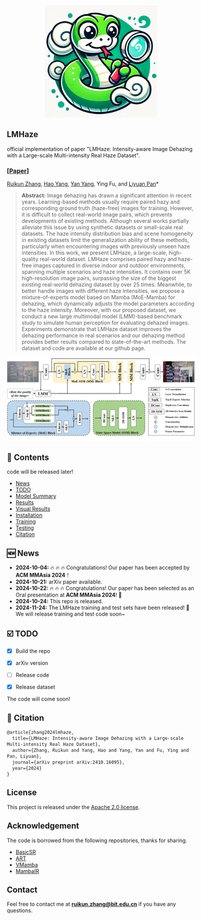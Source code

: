 <p align="center">
    <img src="img/logo.png" width="300">
</p>


## LMHaze
official implementation of paper "LMHaze: Intensity-aware Image Dehazing with a Large-scale Multi-intensity Real Haze Dataset".

### [[Paper](https://arxiv.org/abs/2410.16095)]
[Ruikun Zhang](https://scholar.google.com/citations?user=8rabqgoAAAAJ&hl=en), [Hao Yang](https://github.com/noxsine), [Yan Yang](https://scholar.google.com/citations?user=IF0xw34AAAAJ&hl=en), Ying Fu, and [Liyuan Pan](https://scholar.google.com/citations?user=kAt6-AIAAAAJ&hl=en)\*

> **Abstract:**  Image dehazing has drawn a significant attention in recent years. Learning-based methods usually require paired hazy and corresponding ground truth (haze-free) images for training. However, it is difficult to collect real-world image pairs, which prevents developments of existing methods. Although several works partially alleviate this issue by using synthetic datasets or small-scale real datasets. The haze intensity distribution bias and scene homogeneity in existing datasets limit the generalization ability of these methods, particularly when encountering images with previously unseen haze intensities. In this work, we present LMHaze, a large-scale, high-quality real-world dataset. LMHaze comprises paired hazy and haze-free images captured in diverse indoor and outdoor environments, spanning multiple scenarios and haze intensities. It contains over 5K high-resolution image pairs, surpassing the size of the biggest existing real-world dehazing dataset by over 25 times. Meanwhile, to better handle images with different haze intensities, we propose a mixture-of-experts model based on Mamba (MoE-Mamba) for dehazing, which dynamically adjusts the model parameters according to the haze intensity. Moreover, with our proposed dataset, we conduct a new large multimodal model (LMM)-based benchmark study to simulate human perception for evaluating dehazed images. Experiments demonstrate that LMHaze dataset improves the dehazing performance in real scenarios and our dehazing method provides better results compared to state-of-the-art methods. The dataset and code are available at our github page.

![My Image](img/framework.png)


## 📑 Contents
code will be released later!

- [News](#news)
- [TODO](#todo)
- [Model Summary](#model_summary)
- [Results](#results)
- [Visual Results](#visual_results)
- [Installation](#installation)
- [Training](#training)
- [Testing](#testing)
- [Citation](#cite)



## <a name="news"></a> 🆕 News

- **2024-10-04:** :fire: :fire: :fire: Congratulations! Our paper has been accepted by **ACM MMAsia 2024**！
- **2024-10-21:** arXiv paper available.
- **2024-10-22:** :fire: :fire: :fire: Congratulations! Our paper has been selected as an Oral presentation at **ACM MMAsia 2024**! 🎉
- **2024-10-24:** This repo is released.
- **2024-11-24:** The LMHaze training and test sets have been released! 🎉 We will release training and test code soon~


## <a name="todo"></a> ☑️ TODO

- [x] Build the repo
- [x] arXiv version
- [ ] Release code
- [x] Release dataset


The code will come soon!

## <a name="cite"></a> 🥰 Citation

```
@article{zhang2024lmhaze,
  title={LMHaze: Intensity-aware Image Dehazing with a Large-scale Multi-intensity Real Haze Dataset},
  author={Zhang, Ruikun and Yang, Hao and Yang, Yan and Fu, Ying and Pan, Liyuan},
  journal={arXiv preprint arXiv:2410.16095},
  year={2024}
}
```

## License

This project is released under the [Apache 2.0 license](LICENSE).

## Acknowledgement

The code is borrowed from the following repositories, thanks for sharing.
- [BasicSR](https://github.com/XPixelGroup/BasicSR)
- [ART](https://github.com/gladzhang/ART)
- [VMamba](https://github.com/MzeroMiko/VMamba)
- [MambaIR](https://github.com/csguoh/MambaIR)

## Contact

Feel free to contact me at **ruikun.zhang@bit.edu.cn** if you have any questions.















